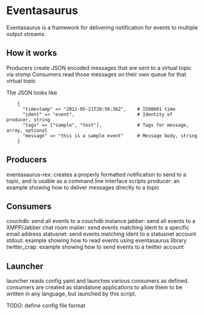 # Eventasaurus

Eventasaurus is a framework for delivering notification for events to multiple output streams.

How it works
------------

Producers create JSON encoded messages that are sent to a virtual topic via stomp
Consumers read those messages on their own queue for that virtual topic

The JSON looks like

        {	
          "timestamp" => "2012-05-21T20:58:36Z",    # ISO8601 time
          "ident" => "event",                       # Identity of producer, string
          "tags" => ["sample", "test"],             # Tags for message, array, optional
          "message" => "this is a sample event"     # Message body, string
        }

Producers
---------

eventasaurus-rex:   creates a properly formatted notification to send to a topic, and is usable as a command line interface scripts
producer:           an example showing how to deliver messages directly to a topic

Consumers
---------

couchdb:        send all events to a couchdb instance
jabber:         send all events to a XMPP/Jabber chat room
mailer:         send events matching ident to a specific email address
statusnet:      send events matching ident to a statusnet account
stdout:         example showing how to read events using eventasaurus library
twitter_crap:   example showing how to send events to a twitter account

Launcher
--------

launcher reads config.yaml and launches various consumers as defined. consumers are created as standalone applications to allow them to be written in any language, but launched by this script.

TODO: define config file format
